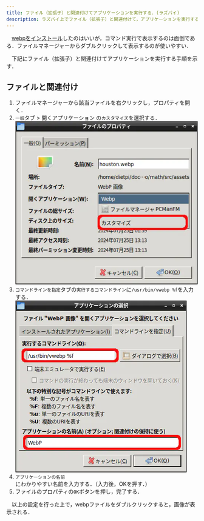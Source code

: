 ```yaml
---
title: ファイル（拡張子）と関連付けてアプリケーションを実行する．(ラズパイ)
description: ラズパイ上でファイル（拡張子）と関連付けて，アプリケーションを実行する実行する方法を紹介する．
---
```


　[webpをインストール](/software/webp_install_in_raspi4/)したのはいいが，コマンド実行で表示するのは面倒である．ファイルマネージャーからダブルクリックして表示するのが使いやすい．

　下記にファイル（拡張子）と関連付けてアプリケーションを実行する手順を示す．

## ファイルと関連付け
1. ファイルマネージャーから該当ファイルを右クリックし，プロパティを開く．
1. `一般`タブ > 開くアプリケーション の`カスタマイズ`を選択する．
![ファイルのプロパティ](../../../../assets/software/associate_file_with_application_on_raspi4/01_file_property_open_application_customize.webp)
1. `コマンドラインを指定`タブの`実行するコマンドライン`に`/usr/bin/vwebp %f`を入力する．
![アプリケーションの選択](../../../../assets/software/associate_file_with_application_on_raspi4/02_execute_command_and_application_name.webp)
1. `アプリケーションの名前`にわかりやすい名前を入力する．（入力後，OKを押す．）
1. ファイルのプロパティの`OK`ボタンを押し，完了する．

　以上の設定を行った上で，webpファイルをダブルクリックすると，画像が表示される．